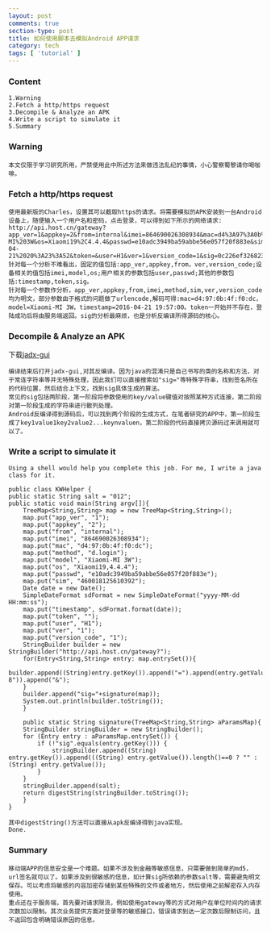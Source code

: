 ```yaml
---
layout: post
comments: true
section-type: post
title: 如何使用脚本去模拟Android APP请求
category: tech
tags: [ 'tutorial' ]
---
```


### Content
	1.Warning
	2.Fetch a http/https request
	3.Decompile & Analyze an APK
	4.Write a script to simulate it
	5.Summary
	
### Warning
	
	本文仅限于学习研究所用，严禁使用此中所述方法来做违法乱纪的事情，小心警察蜀黎请你喝咖啡。

### Fetch a http/https request

	使用最新版的Charles，设置其可以截取https的请求。将需要模拟的APK安装到一台Android设备上，随便输入一个用户名和密码，点击登录，可以得到如下所示的网络请求:
	http://api.host.cn/gateway?app_ver=1&appkey=2&from=internal&imei=864690026308934&mac=d4%3A97%3A0b%3A4f%3Af0%3Adc&method=d.login&model=Xiaomi-MI%203W&os=Xiaomi19%2C4.4.4&passwd=e10adc3949ba59abbe56e057f20f883e&sim=460018125610392&timestamp=2016-04-21%2020%3A23%3A52&token=&user=H1&ver=1&version_code=1&sig=0c226ef32682338a05a03a28345b04cf
	针对每一个分析不难看出，固定的值包括:app_ver,appkey,from，ver,version_code;设备相关的值包括imei,model,os;用户相关的参数包括user,passwd;其他的参数包括:timestamp,token,sig。
	针对每一个参数作分析，app_ver,appkey,from,imei,method,sim,ver,version_code均为明文，部分参数由于格式的问题做了urlencode,解码可得:mac=d4:97:0b:4f:f0:dc，model=Xiaomi-MI 3W，timestamp=2016-04-21 19:57:00。token一开始并不存在，登陆成功后将由服务端返回。sig的分析最麻烦，也是分析反编译所得源码的核心。
	
### Decompile & Analyze an APK
下载[jadx-gui](https://github.com/skylot/jadx)
	
	编译结束后打开jadx-gui,对其反编译。因为java的混淆只是自己书写的类的名称和方法，对于常连字符串等并无特殊处理，因此我们可以直接搜索如"sig="等特殊字符串，找到签名所在的代码位置，然后结合上下文，找到sig具体生成的算法。
	常见的sig包括两阶段，第一阶段将参数使用的key/value键值对按照某种方式连接，第二阶段对第一阶段生成的字符串进行散列处理。
	Android反编译得到源码后，可以找到两个阶段的生成方式，在笔者研究的APP中，第一阶段生成了key1value1key2value2...keynvaluen，第二阶段的代码直接拷贝源码过来调用就可以了。
	
### Write a script to simulate it
	
	Using a shell would help you complete this job. For me, I write a java class for it.
	
	public class KWHelper {
	public static String salt = "012";
	public static void main(String argv[]){
		TreeMap<String,String> map = new TreeMap<String,String>();
		map.put("app_ver", "1");
		map.put("appkey", "2");
		map.put("from", "internal");
		map.put("imei", "864690026308934");
		map.put("mac", "d4:97:0b:4f:f0:dc");
		map.put("method", "d.login");
		map.put("model", "Xiaomi-MI 3W");
		map.put("os", "Xiaomi19,4.4.4");
		map.put("passwd", "e10adc3949ba59abbe56e057f20f883e");
		map.put("sim", "460018125610392");
		Date date = new Date();
		SimpleDateFormat sdFormat = new SimpleDateFormat("yyyy-MM-dd HH:mm:ss");
		map.put("timestamp", sdFormat.format(date));
		map.put("token", "");
		map.put("user", "H1");
		map.put("ver", "1");
		map.put("version_code", "1");
		StringBuilder builder = new StringBuilder("http://api.host.cn/gateway?");
		for(Entry<String,String> entry: map.entrySet()){
			builder.append((String)entry.getKey()).append("=").append(entry.getValue().length()==0?"":rawUrlEncode(entry.getValue(),"UTF-8")).append("&");
		}
		builder.append("sig="+signature(map));
		System.out.println(builder.toString());
		}
		
		public static String signature(TreeMap<String,String> aParamsMap){
        StringBuilder stringBuilder = new StringBuilder();
        for (Entry entry : aParamsMap.entrySet()) {
            if (!"sig".equals(entry.getKey())) {
                stringBuilder.append((String) entry.getKey()).append(((String) entry.getValue()).length()==0 ? "" : (String) entry.getValue());
            }
        }
        stringBuilder.append(salt);
        return digestString(stringBuilder.toString());
    	}
	}
	
	其中digestString()方法可以直接从apk反编译得到java实现。
	Done.
	
### Summary
	移动端APP的信息安全是一个难题。如果不涉及到金融等敏感信息，只需要做到简单的md5，url签名就可以了。如果涉及到很敏感的信息，如计算sig所依赖的参数salt等，需要避免明文保存。可以考虑将敏感的内容加密存储到某些特殊的文件或者地方，然后使用之前解密存入内存使用。
	重点还在于服务端，首先要对请求限流，例如使用gateway等的方式对用户在单位时间内的请求次数加以限制。其次业务提供方面对登录等的敏感接口，错误请求到达一定次数后限制访问，且不返回包含明确错误原因的信息。
